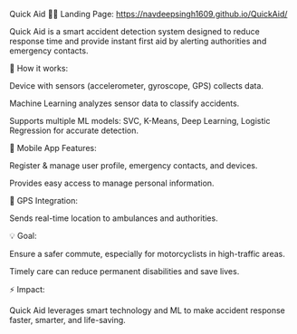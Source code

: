 Quick Aid 🚨🛵
Landing Page: https://navdeepsingh1609.github.io/QuickAid/


Quick Aid is a smart accident detection system designed to reduce response time and provide instant first aid by alerting authorities and emergency contacts.

🔹 How it works:

Device with sensors (accelerometer, gyroscope, GPS) collects data.

Machine Learning analyzes sensor data to classify accidents.

Supports multiple ML models: SVC, K-Means, Deep Learning, Logistic Regression for accurate detection.

📱 Mobile App Features:

Register & manage user profile, emergency contacts, and devices.

Provides easy access to manage personal information.

📍 GPS Integration:

Sends real-time location to ambulances and authorities.

💡 Goal:

Ensure a safer commute, especially for motorcyclists in high-traffic areas.

Timely care can reduce permanent disabilities and save lives.

⚡ Impact:

Quick Aid leverages smart technology and ML to make accident response faster, smarter, and life-saving.
